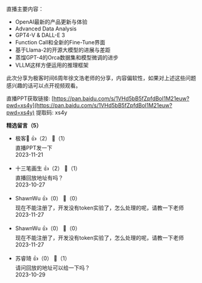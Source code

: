 直播主要内容：

- OpenAI最新的产品更新与体验
- Advanced Data Analysis
- GPT4-V &amp; DALL-E 3
- Function Call和全新的Fine-Tune界面
- 基于Llama-2的开源大模型的进展与差距
- 蒸馏GPT-4的Orca数据集和模型微调的进步
- VLLM这样方便运用的推理框架

此次分享为极客时间6周年徐文浩老师的分享，内容偏软性，如果对上述这些问题感兴趣的话可以点开视频观看。

直播PPT获取链接: [https://pan.baidu.com/s/1VHd5bB5fZpfdBoI1M21euw?pwd=xs4y](https://pan.baidu.com/s/1VHd5bB5fZpfdBoI1M21euw?pwd=xs4y) 提取码: xs4y
<div><strong>精选留言（5）</strong></div><ul>
<li><span>极客🦊</span> 👍（2） 💬（1）<div>直播PPT发一下</div>2023-11-21</li><br/><li><span>十三笔画生</span> 👍（2） 💬（1）<div>直播回放地址有吗？</div>2023-10-27</li><br/><li><span>ShawnWu</span> 👍（0） 💬（0）<div>现在不能注册了，开发没有token实验了，怎么处理的呢，请教一下老师</div>2023-11-27</li><br/><li><span>ShawnWu</span> 👍（0） 💬（0）<div>现在不能注册了，开发没有token实验了，怎么处理的呢，请教一下老师</div>2023-11-27</li><br/><li><span>苏睿琦</span> 👍（0） 💬（1）<div>请问回放的地址可以给一下吗？</div>2023-10-29</li><br/>
</ul>